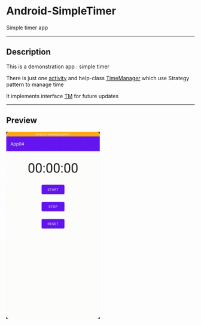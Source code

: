 # Android-SimpleTimer

Simple timer app

----

## Description

This is a demonstration app : simple timer

There is just one [activity](https://github.com/andybeardness/Android-SimpleTimer/blob/main/app/src/main/java/com/beardness/app04/MainActivity.java) and help-class [TimeManager](https://github.com/andybeardness/Android-SimpleTimer/blob/main/app/src/main/java/com/beardness/app04/TM/TimeManager.java) which use Strategy pattern to manage time

It implements interface [TM](https://github.com/andybeardness/Android-SimpleTimer/blob/main/app/src/main/java/com/beardness/app04/TM/TM.java) for future updates

----

## Preview

<img src="https://github.com/andybeardness/Android-SimpleTimer/blob/main/imgs/timer.gif" height="500">
